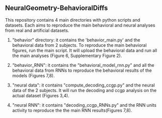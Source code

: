 ## NeuralGeometry-BehavioralDiffs


This repository contains 4 main directories with python scripts and datasets. Each aims to reproduce the main behavioral and neural analyses from real and artificial datasets.  

1. "behavior" directory: it contains the 'behavior_main.py' and the behavioral data from 2 subjects. To reproduce the main behavioral figures, run the main script. It will upload the behavioral data and run all the main analyses (Figure 6, Supplementary Figure 2).

2. "behavior_RNN": it contains the "behavioral_model_rnn.py" and all the behavioral data from RNNs to reproduce the behavioral results of the models (Figures 7,8).

3. "neural data": it contains "compute_decoding_ccgp.py" and the neural data of the 2 subjects. It will run the decoding and ccgp analysis on the actual dataset (Figures 3,4). 

4. "neural RNN": it contains "decoding_ccgp_RNNs.py" and the RNN units activity to reproduce the the main RNN results(Figures 7,8). 
